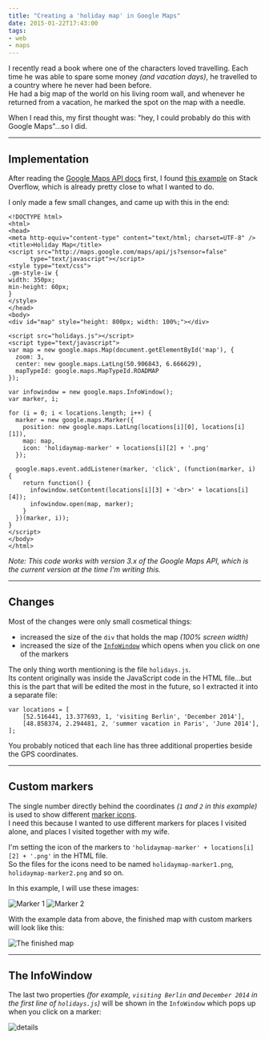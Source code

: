 ```yaml
---
title: "Creating a 'holiday map' in Google Maps"
date: 2015-01-22T17:43:00
tags:
- web
- maps
---
```


I recently read a book where one of the characters loved travelling. Each time he was able to spare some money *(and vacation days)*, he travelled to a country where he never had been before.  
He had a big map of the world on his living room wall, and whenever he returned from a vacation, he marked the spot on the map with a needle.

When I read this, my first thought was: "hey, I could probably do this with Google Maps"...so I did.

---

## Implementation

After reading the [Google Maps API docs](https://developers.google.com/maps/documentation/javascript/) first, I found [this example](http://stackoverflow.com/a/3059129/6884) on Stack Overflow, which is already pretty close to what I wanted to do.

I only made a few small changes, and came up with this in the end:

	<!DOCTYPE html>
	<html> 
	<head> 
	<meta http-equiv="content-type" content="text/html; charset=UTF-8" /> 
	<title>Holiday Map</title> 
	<script src="http://maps.google.com/maps/api/js?sensor=false" 
	      type="text/javascript"></script>
	<style type="text/css">
	.gm-style-iw {
	width: 350px; 
	min-height: 60px;
	}
	</style>
	</head> 
	<body>
	<div id="map" style="height: 800px; width: 100%;"></div>
	
	<script src="holidays.js"></script>
	<script type="text/javascript">
	var map = new google.maps.Map(document.getElementById('map'), {
	  zoom: 3,
	  center: new google.maps.LatLng(50.906843, 6.666629),
	  mapTypeId: google.maps.MapTypeId.ROADMAP
	});
	
	var infowindow = new google.maps.InfoWindow();
	var marker, i;
	
	for (i = 0; i < locations.length; i++) {  
	  marker = new google.maps.Marker({
	    position: new google.maps.LatLng(locations[i][0], locations[i][1]),
	    map: map,
	    icon: 'holidaymap-marker' + locations[i][2] + '.png'
	  });
	
	  google.maps.event.addListener(marker, 'click', (function(marker, i) {
	    return function() {
	      infowindow.setContent(locations[i][3] + '<br>' + locations[i][4]);
	      infowindow.open(map, marker);
	    }
	  })(marker, i));
	}
	</script>
	</body>
	</html>

*Note: This code works with version 3.x of the Google Maps API, which is the current version at the time I'm writing this.*

---

## Changes

Most of the changes were only small cosmetical things:

- increased the size of the `div` that holds the map *(100% screen width)*
- increased the size of the [`InfoWindow`](https://developers.google.com/maps/documentation/javascript/reference#InfoWindow) which opens when you click on one of the markers

The only thing worth mentioning is the file `holidays.js`.  
Its content originally was inside the JavaScript code in the HTML file...but this is the part that will be edited the most in the future, so I extracted it into a separate file:

	var locations = [
	    [52.516441, 13.377693, 1, 'visiting Berlin', 'December 2014'],
	    [48.858374, 2.294481, 2, 'summer vacation in Paris', 'June 2014'],
	];

You probably noticed that each line has three additional properties beside the GPS coordinates.  

---

## Custom markers

The single number directly behind the coordinates *(`1` and `2` in this example)* is used to show different [marker icons](https://developers.google.com/maps/documentation/javascript/reference#Marker).  
I need this because I wanted to use different markers for places I visited alone, and places I visited together with my wife.

I'm setting the icon of the markers to `'holidaymap-marker' + locations[i][2] + '.png'` in the HTML file.  
So the files for the icons need to be named `holidaymap-marker1.png`, `holidaymap-marker2.png` and so on.

In this example, I will use these images:

![Marker 1](/img/holidaymap-marker1.png)
![Marker 2](/img/holidaymap-marker2.png)

With the example data from above, the finished map with custom markers will look like this:

![The finished map](/img/holidaymap-finished.png)

---

## The InfoWindow

The last two properties *(for example, `visiting Berlin` and `December 2014` in the first line of `holidays.js`)* will be shown in the `InfoWindow` which pops up when you click on a marker:

![details](/img/holidaymap-details.png)
